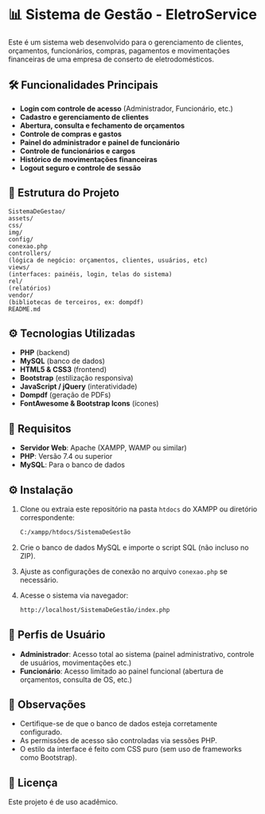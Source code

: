 
# 📊 Sistema de Gestão - EletroService

Este é um sistema web desenvolvido para o gerenciamento de clientes, orçamentos, funcionários, compras, pagamentos e movimentações financeiras de uma empresa de conserto de eletrodomésticos.

## 🛠️ Funcionalidades Principais

- **Login com controle de acesso** (Administrador, Funcionário, etc.)
- **Cadastro e gerenciamento de clientes**
- **Abertura, consulta e fechamento de orçamentos**
- **Controle de compras e gastos**
- **Painel do administrador e painel de funcionário**
- **Controle de funcionários e cargos**
- **Histórico de movimentações financeiras**
- **Logout seguro e controle de sessão**

## 📁 Estrutura do Projeto

```
SistemaDeGestao/
assets/
css/
img/
config/
conexao.php
controllers/
(lógica de negócio: orçamentos, clientes, usuários, etc)
views/
(interfaces: painéis, login, telas do sistema)
rel/
(relatórios)
vendor/
(bibliotecas de terceiros, ex: dompdf)
README.md
```
## ⚙️ Tecnologias Utilizadas

- **PHP** (backend)
- **MySQL** (banco de dados)
- **HTML5 & CSS3** (frontend)
- **Bootstrap** (estilização responsiva)
- **JavaScript / jQuery** (interatividade)
- **Dompdf** (geração de PDFs)
- **FontAwesome & Bootstrap Icons** (ícones)

## 🧪 Requisitos

- **Servidor Web**: Apache (XAMPP, WAMP ou similar)
- **PHP**: Versão 7.4 ou superior
- **MySQL**: Para o banco de dados

## ⚙️ Instalação

1. Clone ou extraia este repositório na pasta `htdocs` do XAMPP ou diretório correspondente:
   ```bash
   C:/xampp/htdocs/SistemaDeGestão
   ```

2. Crie o banco de dados MySQL e importe o script SQL (não incluso no ZIP).

3. Ajuste as configurações de conexão no arquivo `conexao.php` se necessário.

4. Acesse o sistema via navegador:
   ```bash
   http://localhost/SistemaDeGestão/index.php
   ```

## 👥 Perfis de Usuário

- **Administrador**: Acesso total ao sistema (painel administrativo, controle de usuários, movimentações etc.)
- **Funcionário**: Acesso limitado ao painel funcional (abertura de orçamentos, consulta de OS, etc.)

## 📌 Observações

- Certifique-se de que o banco de dados esteja corretamente configurado.
- As permissões de acesso são controladas via sessões PHP.
- O estilo da interface é feito com CSS puro (sem uso de frameworks como Bootstrap).

## 📃 Licença

Este projeto é de uso acadêmico. 
